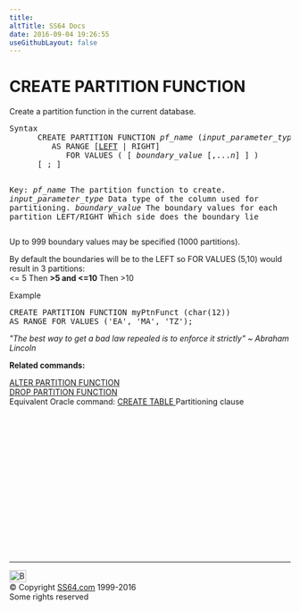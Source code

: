 ```yaml
---
title:
altTitle: SS64 Docs
date: 2016-09-04 19:26:55
useGithubLayout: false
---
```

<!-- #BeginLibraryItem "/Library/head_sql.lbi" --><!-- #EndLibraryItem --><h1>CREATE PARTITION FUNCTION</h1>
<p>Create  a partition function in the current database.</p>
<pre>Syntax
      CREATE PARTITION FUNCTION <i>pf_name</i> (<i>input_parameter_type</i>)
	     AS RANGE [<u>LEFT</u> | RIGHT] 
		    FOR VALUES ( [ <i>boundary_value</i> [,...<i>n</i>] ] ) 
      [ ; ]

Key:
   <i>pf_name</i>              The partition function to create.
   <i>input_parameter_type</i> Data type of the column used for partitioning.
   <i>boundary_value</i>       The boundary values for each partition
   LEFT/RIGHT           Which side does the boundary lie</pre> 
<p>  Up to 999 boundary values may be specified (1000 partitions).</p>
<p>By default the boundaries will be to the LEFT so FOR VALUES (5,10) would result in 3 partitions:<br>
&lt;= 5 Then <b>&gt;5 and &lt;=10</b> Then &gt;10 </p>
<p>Example</p>
<pre>CREATE PARTITION FUNCTION myPtnFunct (char(12))<br>AS RANGE FOR VALUES ('EA', 'MA', 'TZ');</pre>
<p class="quote"><i>"The best way to get a bad law repealed is to enforce it strictly" ~ Abraham Lincoln </i></p>
<p><b>Related commands:</b></p>
<p>  <a href="ptnfunction_a.html">ALTER PARTITION FUNCTION</a><br>
  <a href="ptnfunction_d.html">DROP PARTITION FUNCTION</a><br>
Equivalent Oracle command:  <a href="../ora/clause_partition.html">CREATE TABLE </a>Partitioning clause </p><!-- #BeginLibraryItem "/Library/foot_sql.lbi" --><p>
<!-- ss64-sql -->
<ins class="adsbygoogle" style="display:inline-block;width:300px;height:250px" data-ad-client="ca-pub-6140977852749469" data-ad-slot="6953563613"></ins>
<script>
(adsbygoogle = window.adsbygoogle || []).push({});
</script></p>
<hr>
<div id="bl" class="footer"><a href="ptnfunction_c.html#"><img src="../images/top.png" width="30" height="22" alt="Back to the Top"></a></div>
<div id="br" class="footer, tagline">© Copyright <a href="http://ss64.com/">SS64.com</a> 1999-2016<br>
Some rights reserved</div><!-- #EndLibraryItem -->


